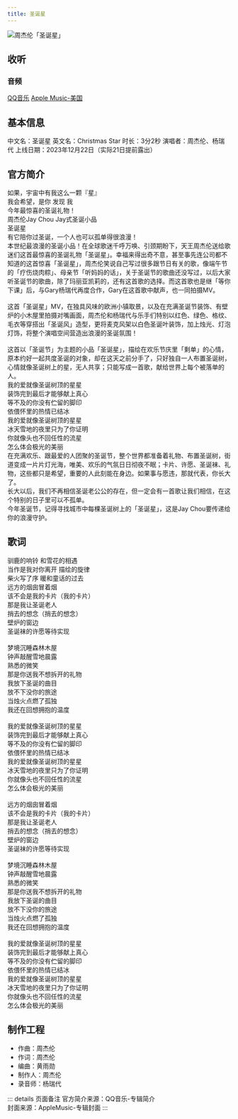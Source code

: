 ```yaml
---
title: 圣诞星
---
```

![周杰伦「圣诞星」](//public.jaychou.wiki/index/index_shengdanxing.jpeg/ys+sy "周杰伦「圣诞星」" )
## 收听
### 音频
[QQ音乐](https://y.qq.com/n/ryqq/albumDetail/001ln9YB420a7b)
[Apple Music-美国](https://music.apple.com/us/album/聖誕星-feat-楊瑞代-single/1722042209)

## 基本信息
中文名：圣诞星
英文名：Christmas Star
时长：3分2秒
演唱者：周杰伦、杨瑞代
上线日期：2023年12月22日（实际21日提前露出）

## 官方简介
如果，宇宙中有我这么一颗『星』<br/>
我会希望，是你 发现 我 <br/>
今年最惊喜的圣诞礼物！ <br/>
周杰伦Jay Chou Jay式圣诞小品 <br/>
圣诞星 <br/>
有它陪你过圣诞，一个人也可以孤单得很浪漫！ <br/>
本世纪最浪漫的圣诞小品！在全球歌迷千呼万唤、引颈期盼下，天王周杰伦送给歌迷们这首最惊喜的圣诞礼物「圣诞星」。幸福来得出奇不意，甚至事先连公司都不知道的这首惊喜「圣诞星」，周杰伦笑说自己写过很多跟节日有关的歌，像端午节的「疗伤烧肉粽」、母亲节「听妈妈的话」，关于圣诞节的歌曲还没写过，以后大家听圣诞节的歌曲，除了玛丽亚凯莉的，还有这首歌的选择。而这首歌也是继「等你下课」后，与Gary杨瑞代再度合作，Gary在这首歌中献声，也一同拍摄MV。 <br/><br/>
这首「圣诞星」MV，在独具风味的欧洲小镇取景，以及在充满圣诞节装饰、有壁炉的小木屋里拍摄对嘴画面，周杰伦和杨瑞代与乐手们特别以红色、绿色、格纹、毛衣等穿搭出「圣诞风」造型，更将麦克风架以白色圣诞叶装饰，加上烛光、灯泡灯饰，将整个演唱空间营造出浪漫的圣诞氛围！ <br/><br/>
这首以「圣诞节」为主题的小品「圣诞星」，描绘在欢乐节庆里「剩单」的心情，原本约好一起共度圣诞的对象，却在这天之前分手了，只好独自一人布置圣诞树，心情就像圣诞树上的星，无人共享；只能写成一首歌，献给世界上每个被落单的人。 <br/>
我的爱就像圣诞树顶的星星 <br/>
装饰完到最后才能够献上真心 <br/>
等不及的你没有伫留的脚印 <br/>
依偎怀里的热情已结冰 <br/>
我的爱就像圣诞树顶的星星 <br/>
冰天雪地的夜里只为了你证明 <br/>
你就像头也不回任性的流星 <br/>
怎么体会极光的美丽 <br/>
在充满欢乐、跟最爱的人团聚的圣诞节，整个世界都准备着礼物、布置圣诞树，街道变成一片片灯光海，唯美、欢乐的气氛日日彻夜不眠；卡片、许愿、圣诞袜、礼物，这些都只是希望，重要的人此刻能在身边。如果事与愿违，那就代表，你长大了。 <br/>
长大以后，我们不再相信圣诞老公公的存在，但一定会有一首歌让我们相信，在这个特别的日子里可以不孤单。 <br/>
今年圣诞节，记得寻找城市中每棵圣诞树上的「圣诞星」，这是Jay Chou要传递给你的浪漫守护。

## 歌词

驯鹿的响铃 和雪花的相遇<br/>
当作是我对你离开 描绘的旋律<br/>
柴火写了序 暖和童话的过去<br/>
远方的烟囱冒着烟<br/>
该不会是我的卡片（我的卡片）<br/>
那是我让圣诞老人<br/>
捎去的想念（捎去的想念）<br/>
壁炉的窗边<br/>
圣诞袜的许愿等待实现<br/><br/>
梦境沉睡森林木屋<br/>
钟声敲醒雪地晨露<br/>
熟悉的微笑<br/>
那是你送我不想拆开的礼物<br/>
我放下圣诞的曲目<br/>
放不下没你的旅途<br/>
当烛火点燃了孤独<br/>
我还在回想拥抱的温度<br/><br/>
我的爱就像圣诞树顶的星星<br/>
装饰完到最后才能够献上真心<br/>
等不及的你没有伫留的脚印<br/>
依偎怀里的热情已结冰<br/>
我的爱就像圣诞树顶的星星<br/>
冰天雪地的夜里只为了你证明<br/>
你就像头也不回任性的流星<br/>
怎么体会极光的美丽<br/><br/>
远方的烟囱冒着烟<br/>
该不会是我的卡片（我的卡片）<br/>
那是我让圣诞老人<br/>
捎去的想念（捎去的想念）<br/>
壁炉的窗边<br/>
圣诞袜的许愿等待实现<br/><br/>
梦境沉睡森林木屋<br/>
钟声敲醒雪地晨露<br/>
熟悉的微笑<br/>
那是你送我不想拆开的礼物<br/>
我放下圣诞的曲目<br/>
放不下没你的旅途<br/>
当烛火点燃了孤独<br/>
我还在回想拥抱的温度<br/><br/>
我的爱就像圣诞树顶的星星<br/>
装饰完到最后才能够献上真心<br/>
等不及的你没有伫留的脚印<br/>
依偎怀里的热情已结冰<br/>
我的爱就像圣诞树顶的星星<br/>
冰天雪地的夜里只为了你证明<br/>
你就像头也不回任性的流星<br/>
怎么体会极光的美丽<br/>

## 制作工程
- 作曲：周杰伦
- 作词：周杰伦
- 编曲：黄雨勋
- 制作人：周杰伦
- 录音师：杨瑞代


::: details 页面备注
官方简介来源：QQ音乐-专辑简介<br/>
封面来源：AppleMusic-专辑封面
:::
